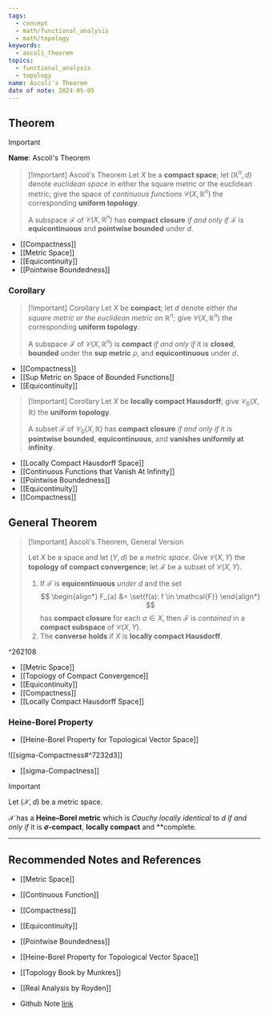 ```yaml
---
tags:
  - concept
  - math/functional_analysis
  - math/topology
keywords:
  - ascoli_theorem
topics:
  - functional_analysis
  - topology
name: Ascoli's Theorem
date of note: 2024-05-05
---
```


## Theorem

>[!important]
>**Name**:  Ascoli's Theorem


>[!important] Ascoli's Theorem
>Let $X$ be a **compact space**; let $(\mathbb{R}^n , d)$ denote *euclidean space* in either the square metric or the euclidean metric; give the space of *continuous functions* $\mathcal{C}(X, \mathbb{R}^n)$ the corresponding **uniform topology**. 
>
>A subspace $\mathscr{F}$ of $\mathcal{C}(X, \mathbb{R}^n)$ has **compact closure** *if and only if* $\mathscr{F}$ is **equicontinuous** and **pointwise bounded** under $d$.

- [[Compactness]]
- [[Metric Space]]
- [[Equicontinuity]]
- [[Pointwise Boundedness]]


### Corollary


>[!important] Corollary
>Let $X$ be **compact**; let $d$ denote either *the square metric* or *the euclidean metric* on $\mathbb{R}^n$; give $\mathcal{C}(X, \mathbb{R}^n)$ the corresponding **uniform topology**. 
>
>A subspace $\mathscr{F}$ of $\mathcal{C}(X, \mathbb{R}^n)$ is **compact** *if and only if* it is **closed**, **bounded** under the **sup metric** $\rho$, and **equicontinuous** under $d$.

- [[Compactness]]
- [[Sup Metric on Space of Bounded Functions]]
- [[Equicontinuity]]


>[!important] Corollary
>Let $X$ be **locally compact Hausdorff**; give $\mathcal{C}_0(X, \mathbb{R})$ the **uniform topology**. 
>
>A subset $\mathscr{F}$ of $\mathcal{C}_0(X, \mathbb{R})$ has **compact closure** *if and only if* it is **pointwise bounded**, **equicontinuous**, and **vanishes uniformly at infinity**.

- [[Locally Compact Hausdorff Space]]
- [[Continuous Functions that Vanish At Infinity]]
- [[Pointwise Boundedness]]
- [[Equicontinuity]]
- [[Compactness]]

## General Theorem

>[!important] Ascoli's Theorem, General Version
>
> Let $X$ be a space and let $(Y, d)$ be a *metric space*. Give $\mathcal{C}(X, Y)$ the **topology of compact convergence**; let $\mathcal{F}$ be a subset of $\mathcal{C}(X, Y)$. 
> 
> 1. If $\mathcal{F}$ is **equicontinuous** *under $d$* and the set
> $$
> \begin{align*}
> F_{a} &= \set{f(a): f \in \mathcal{F}}
> \end{align*}
> $$
> has **compact closure** for each $a \in X$, then $\mathcal{F}$ is *contained* in a **compact subspace** of $\mathcal{C}(X, Y).$
> 2. The **converse holds** if $X$ is **locally compact Hausdorff**.

^262108

- [[Metric Space]]
- [[Topology of Compact Convergence]]
- [[Equicontinuity]]
- [[Compactness]]
- [[Locally Compact Hausdorff Space]]

### Heine-Borel Property

- [[Heine-Borel Property for Topological Vector Space]]

![[sigma-Compactness#^7232d3]]

- [[sigma-Compactness]]

>[!important]
>Let $(\mathcal{X}, d)$ be a metric space. 
>
>$\mathcal{X}$ has a **Heine–Borel metric** which is *Cauchy locally identical* to $d$ *if and only if* it is **$\sigma$-compact**, **locally compact** and **complete.




-----------
##  Recommended Notes and References

- [[Metric Space]]
- [[Continuous Function]]
- [[Compactness]]
- [[Equicontinuity]]
- [[Pointwise Boundedness]]

- [[Heine-Borel Property for Topological Vector Space]]


- [[Topology Book by Munkres]]
- [[Real Analysis by Royden]]

- Github Note [link](https://github.com/TianpeiLuke/SelfStudyNotes/tree/master/self-study/probability_and_measure_theory)